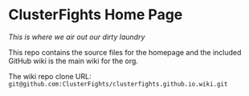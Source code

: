 # ClusterFights Home Page
_This is where we air out our dirty laundry_

This repo contains the source files for the homepage and the included GitHub wiki is the main wiki for the org.

The wiki repo clone URL:  
`git@github.com:ClusterFights/clusterfights.github.io.wiki.git`
